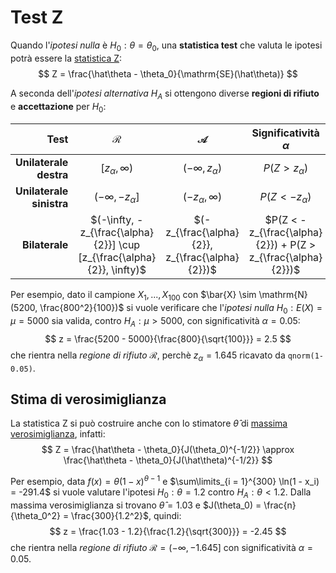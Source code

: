 # Test Z

Quando l'_ipotesi nulla_ è $H_0: \theta = \theta_0$, una **statistica test** che valuta le ipotesi potrà essere la [statistica Z](../../03/01/README.md):
$$
Z = \frac{\hat\theta - \theta_0}{\mathrm{SE}(\hat\theta)}
$$

A seconda dell'_ipotesi alternativa_ $H_A$ si ottengono diverse **regioni di rifiuto** e **accettazione** per $H_0$:

| Test | $\mathcal{R}$ | $\mathcal{A}$ | Significatività $\alpha$ |
|-:|:-:|:-:|:-:|
| **Unilaterale destra** | $[z_\alpha, \infty)$ | $(-\infty, z_\alpha)$ | $P(Z > z_\alpha)$ |
| **Unilaterale sinistra** | $(-\infty, -z_\alpha]$ | $(-z_\alpha, \infty)$ | $P(Z < -z_\alpha)$ |
| **Bilaterale** | $(-\infty, -z_{\frac{\alpha}{2}}] \cup [z_{\frac{\alpha}{2}}, \infty)$ | $(-z_{\frac{\alpha}{2}}, z_{\frac{\alpha}{2}})$ | $P(Z < -z_{\frac{\alpha}{2}}) + P(Z > z_{\frac{\alpha}{2}})$ |

Per esempio, dato il campione $X_1, ..., X_{100}$ con $\bar{X} \sim \mathrm{N}(5200, \frac{800^2}{100})$ si vuole verificare che l'_ipotesi nulla_ $H_0: E(X) = \mu = 5000$ sia valida, contro $H_A: \mu > 5000$, con significatività $\alpha = 0.05$:
$$
z = \frac{5200 - 5000}{\frac{800}{\sqrt{100}}} = 2.5
$$
che rientra nella _regione di rifiuto_ $\mathcal{R}$, perchè $z_\alpha = 1.645$ ricavato da `qnorm(1-0.05)`.

## Stima di verosimiglianza

La statistica Z si può costruire anche con lo stimatore $\hat\theta$ di [massima verosimiglianza](../../02/02/README.md), infatti:
$$
Z = \frac{\hat\theta - \theta_0}{J(\theta_0)^{-1/2}} \approx \frac{\hat\theta - \theta_0}{J(\hat\theta)^{-1/2}}
$$

Per esempio, data $f(x) = \theta(1 - x)^{\theta - 1}$ e $\sum\limits_{i = 1}^{300} \ln(1 - x_i) = -291.4$ si vuole valutare l'ipotesi $H_0: \theta = 1.2$ contro $H_A: \theta < 1.2$.
Dalla massima verosimiglianza si trovano $\hat\theta = 1.03$ e $J(\theta_0) = \frac{n}{\theta_0^2} = \frac{300}{1.2^2}$, quindi:
$$
z = \frac{1.03 - 1.2}{\frac{1.2}{\sqrt{300}}} = -2.45
$$
che rientra nella _regione di rifiuto_ $\mathcal{R} = (-\infty, -1.645]$ con significatività $\alpha = 0.05$.
